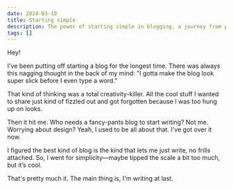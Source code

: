 ```yaml
---
date: 2024-03-10
title: Starting simple
description: The power of starting simple in blogging, a journey from perfectionism to creativity. Join me in the journey to embracing simplicity and sparking creativity.
tags: []
---
```


Hey!

I've been putting off starting a blog for the longest time. There was always this nagging thought in the back of my mind: "I gotta make the blog look super slick before I even type a word."

That kind of thinking was a total creativity-killer. All the cool stuff I wanted to share just kind of fizzled out and got forgotten because I was too hung up on looks.

Then it hit me. Who needs a fancy-pants blog to start writing? Not me. Worrying about design? Yeah, I used to be all about that. I've got over it now.

I figured the best kind of blog is the kind that lets me just write, no frills attached. So, I went for simplicity—maybe tipped the scale a bit too much, but it’s cool.

That's pretty much it. The main thing is, I'm writing at last.
